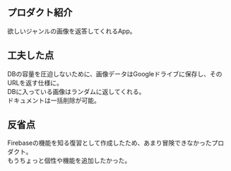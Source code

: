 ## プロダクト紹介
欲しいジャンルの画像を返答してくれるApp。  

## 工夫した点
DBの容量を圧迫しないために、画像データはGoogleドライブに保存し、そのURLを返す仕様に。  
DBに入っている画像はランダムに返してくれる。  
ドキュメントは一括削除が可能。  

## 反省点  
Firebaseの機能を知る復習として作成したため、あまり冒険できなかったプロダクト。  
もうちょっと個性や機能を追加したかった。  
